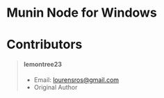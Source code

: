 # Munin Node for Windows


# Contributors
> #### lemontree23
> * Email: lourensros@gmail.com
> * Original Author
